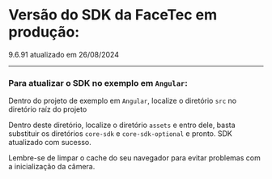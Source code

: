 # Versão do SDK da FaceTec em produção:

9.6.91 atualizado em 26/08/2024

---

### Para atualizar o SDK no exemplo em `Angular`:

Dentro do projeto de exemplo em `Angular`, localize o diretório `src` no diretório raíz do projeto

Dentro deste diretório, localize o diretório `assets` e entro dele, basta substituir os diretórios `core-sdk` e `core-sdk-optional` e pronto. SDK atualizado com sucesso.

Lembre-se de limpar o cache do seu navegador para evitar problemas com a inicialização da câmera.
